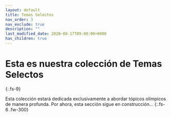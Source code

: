 ```yaml
---
layout: default
title: Temas Selectos
nav_order: 3
nav_exclude: true
description: ""
last_modified_date: 2020-08-17T09:00:00+0000
has_children: true
---
```


<link rel="stylesheet" href="{{ '/assets/css/just-the-docs-degEspecial.css' | absolute_url }}">
<script>
    jtd.setTheme('degEspecial');
</script>

# Esta es nuestra colección de Temas <span class="deg-sitio deg-sitio-texto">Selectos</span>
{:.fs-9}

Esta colección estará dedicada exclusivamente  a abordar tópicos <span class="deg-sitio deg-sitio-texto">olímpicos</span> de manera profunda. Por ahora, esta sección sigue en construcción...
{:.fs-6 .fw-300}
